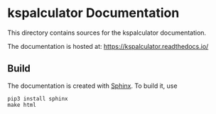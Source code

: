 # kspalculator Documentation

This directory contains sources for the kspalculator documentation.

The documentation is hosted at:
https://kspalculator.readthedocs.io/

## Build

The documentation is created with [Sphinx](http://www.sphinx-doc.org/). To build it, use

```
pip3 install sphinx
make html
```
